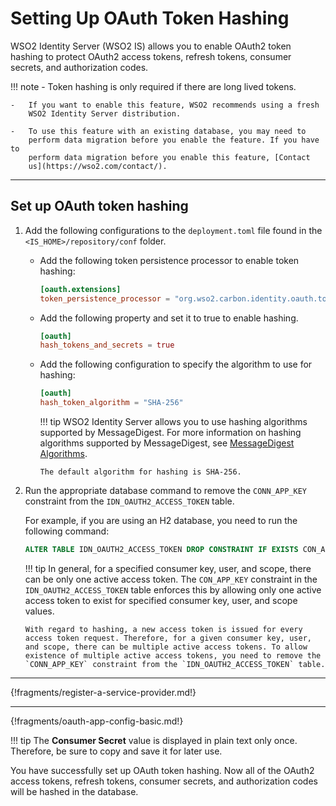 # Setting Up OAuth Token Hashing

WSO2 Identity Server (WSO2 IS) allows you to enable OAuth2 token hashing to protect OAuth2 access tokens, refresh tokens, consumer secrets, and
authorization codes.

!!! note 
    -   Token hashing is only required if there are long lived tokens.

    -   If you want to enable this feature, WSO2 recommends using a fresh
        WSO2 Identity Server distribution.  

    -   To use this feature with an existing database, you may need to
        perform data migration before you enable the feature. If you have to
        perform data migration before you enable this feature, [Contact
        us](https://wso2.com/contact/).
    
----

## Set up OAuth token hashing

1.  Add the following configurations to the `deployment.toml` file found in the `<IS_HOME>/repository/conf` folder.
    -   Add the following token persistence processor to  enable token hashing:
        ``` toml
        [oauth.extensions]
        token_persistence_processor = "org.wso2.carbon.identity.oauth.tokenprocessor.HashingPersistenceProcessor"
        ```

    -   Add the following property and set it to true to enable hashing. 
        ``` toml
        [oauth]
        hash_tokens_and_secrets = true
        ```

    -   Add the following configuration to specify the algorithm to use
        for hashing:

        ``` toml
        [oauth]
        hash_token_algorithm = "SHA-256"
        ```

        !!! tip
            WSO2 Identity Server allows you to use hashing algorithms supported by MessageDigest. For more information on hashing algorithms supported by MessageDigest, see [MessageDigest Algorithms](https://docs.oracle.com/javase/7/docs/technotes/guides/security/StandardNames.html#MessageDigest).  
            
            The default algorithm for hashing is SHA-256.
        

2.  Run the appropriate database command to remove the `CONN_APP_KEY` constraint from the `IDN_OAUTH2_ACCESS_TOKEN` table. 

    For example, if you are using an H2 database, you need to run the following command:

    ``` sql
    ALTER TABLE IDN_OAUTH2_ACCESS_TOKEN DROP CONSTRAINT IF EXISTS CON_APP_KEY
    ```

    !!! tip
        In general, for a specified consumer key, user, and scope, there can be only one active access token. The `CON_APP_KEY` constraint in the
        `IDN_OAUTH2_ACCESS_TOKEN` table enforces this by allowing only one active access token to exist for specified consumer key, user, and scope values.  
        
        With regard to hashing, a new access token is issued for every access token request. Therefore, for a given consumer key, user, and scope, there can be multiple active access tokens. To allow existence of multiple active access tokens, you need to remove the `CONN_APP_KEY` constraint from the `IDN_OAUTH2_ACCESS_TOKEN` table.
    
-----

{!fragments/register-a-service-provider.md!}

-----

{!fragments/oauth-app-config-basic.md!}

!!! tip
    The **Consumer Secret** value is displayed in plain text only once. Therefore, be sure to copy and save it for later use.
    
You have successfully set up OAuth token hashing. Now all of the OAuth2 access tokens, refresh tokens, consumer secrets, and authorization codes
will be hashed in the database.
